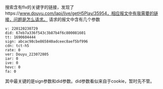 搜索含有flv的关键字的链接，发现了https://www.douyu.com/lapi/live/getH5Play/35954，相应报文中有我需要的链接，问题是怎么请求。
请求的报文中含有几个参数

```
v: 220120230729
did: 67eb7a336f543c3b87b4f6c800081601
tt: 1690604444
sign: abcac98cbe865840adceec8aef5bf996
cdn: tct-h5
rate: 0
ver: Douyu_223072805
iar: 0
ive: 0
hevc: 0
fa: 0
```
其中最关键的是sign参数和did参数。did参数看似来自于cookie，暂时先不管。


